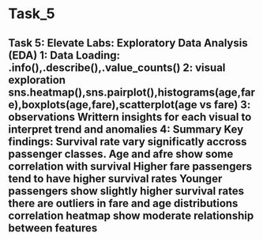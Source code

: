 # Task_5
Task 5: Elevate Labs: Exploratory Data Analysis (EDA)
1: Data Loading:
  .info(),.describe(),.value_counts()
2: visual exploration
  sns.heatmap(),sns.pairplot(),histograms(age,fare),boxplots(age,fare),scatterplot(age vs fare)
3: observations
  Writtern insights for each visual to interpret trend and anomalies
4: Summary
  Key findings:
    Survival rate vary significatly accross passenger classes.
    Age and afre show some correlation with survival
    Higher fare passengers tend to have higher survival rates
    Younger passengers show slightly higher survival rates
    there are outliers in fare and age distributions
    correlation heatmap show moderate relationship between features
----------------------------------------------------------------
